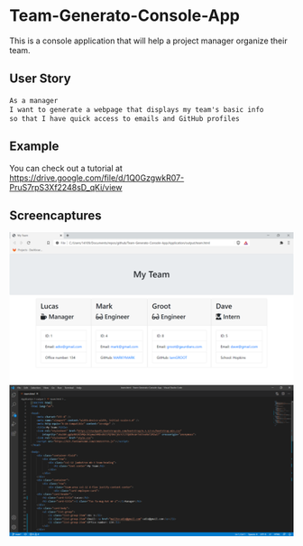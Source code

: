 # Team-Generato-Console-App
This is a console application that will help a project manager organize their team.


## User Story
```
As a manager
I want to generate a webpage that displays my team's basic info
so that I have quick access to emails and GitHub profiles

```

## Example

You can check out a tutorial at https://drive.google.com/file/d/1Q0GzgwkR07-PruS7rpS3Xf2248sD_qKi/view

## Screencaptures

![Alt text](./Application/assets/teamHomepage.png)
![alt text](./Application/assets/teamHTML.png)